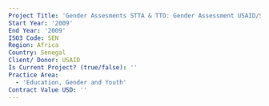 ```yaml
---
Project Title: 'Gender Assesments STTA & TTO: Gender Assessment USAID/Senegal:  (TDY 84)'
Start Year: '2009'
End Year: '2009'
ISO3 Code: SEN
Region: Africa
Country: Senegal
Client/ Donor: USAID
Is Current Project? (true/false): ''
Practice Area:
  - 'Education, Gender and Youth'
Contract Value USD: ''
---
```

